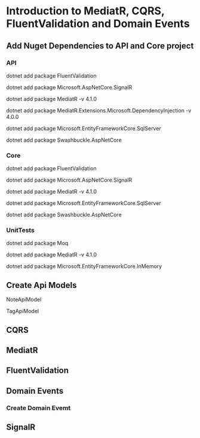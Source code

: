 # Introduction to MediatR, CQRS, FluentValidation and Domain Events

## Add Nuget Dependencies to API and Core project

### API

dotnet add package FluentValidation

dotnet add package Microsoft.AspNetCore.SignalR

dotnet add package MediatR -v 4.1.0

dotnet add package MediatR.Extensions.Microsoft.DependencyInjection -v 4.0.0

dotnet add package Microsoft.EntityFrameworkCore.SqlServer

dotnet add package Swashbuckle.AspNetCore

### Core

dotnet add package FluentValidation

dotnet add package Microsoft.AspNetCore.SignalR 

dotnet add package MediatR -v 4.1.0 

dotnet add package Microsoft.EntityFrameworkCore.SqlServer 

dotnet add package Swashbuckle.AspNetCore

### UnitTests

dotnet add package Moq 

dotnet add package MediatR -v 4.1.0 

dotnet add package Microsoft.EntityFrameworkCore.InMemory



## Create Api Models

NoteApiModel

TagApiModel

## CQRS

## MediatR

## FluentValidation

## Domain Events

### Create Domain Evemt

## SignalR
